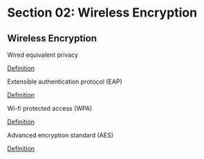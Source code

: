 # Section 02: Wireless Encryption

## Wireless Encryption
Wired equivalent privacy

[Definition](../definitions/definitions_W.md#wired-equivalent-privacy)

Extensible authentication protocol (EAP)

[Definition](../definitions/definitions_E.md#extensible-authentication-protocol)

Wi-fi protected access (WPA)

[Definition](../definitions/definitions_W.md#wi-fi-protected-access)

Advanced encryption standard (AES)

[Definition](../definitions/definitions_A.md#advanced-encryption-standard)
